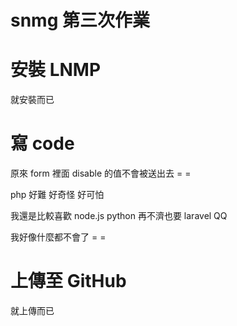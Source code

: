 # snmg 第三次作業

# 安裝 LNMP

就安裝而已

# 寫 code 

原來 form 裡面 disable 的值不會被送出去 = =

php 好難 好奇怪 好可怕

我還是比較喜歡 node.js python 再不濟也要 laravel QQ

我好像什麼都不會了 = = 

# 上傳至 GitHub

就上傳而已



